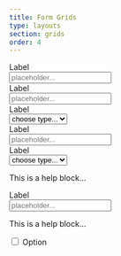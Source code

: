 ```yaml
---
title: Form Grids
type: layouts
section: grids
order: 4
---
```


<div class="form-grid form-grid-left">
	<div class="form-row">
		<div class="form-label">
			<label>Label</label>
		</div>
		<div class="form-response">
			<input class="form-control" type="text" placeholder="placeholder..."/>
		</div>
	</div>
	<div class="form-row">
		<div class="form-label">
			<label>Label</label>
		</div>
		<div class="form-response">
			<input class="form-control" type="text" placeholder="placeholder..."/>
		</div>
	</div>
	<div class="form-row">
		<div class="form-label"><label>Label</label></div>
		<div class="form-response">
			<div class="form-row">
				<div class="form-response">
					<div class="select">
						<select class="form-control"><option>choose type...</option><option>type one</option><option>Type two</option></select>
					</div>
				</div>
				<div class="form-label">
					<label>Label</label>
				</div>
				<div class="form-response-item form-response">
					<input class="form-control" type="text" placeholder="placeholder..."/>
				</div>
			</div>
		</div>
	</div>
	<div class="form-row">
		<div class="form-label"><label>Label</label></div>
		<div class="form-response">
			<div class="form-row">
				<div class="form-response">
					<div class="select"><select class="form-control"><option>choose type...</option><option>type one</option><option>Type two</option></select></div>
					<p class="help-block">This is a help block...</p>
				</div>
				<div class="form-label">
					<label>Label</label>
				</div>
				<div class="form-response">
					<input class="form-control" type="text" placeholder="placeholder..."/>
					<p class="help-block">This is a help block...</p>
				</div>
				<div class="form-response form-response-short">
					<label class="option">
						<input type="checkbox" />
						<i class="option-icon"></i>
						Option
					</label>
				</div>
			</div>
		</div>
	</div>
</div>
